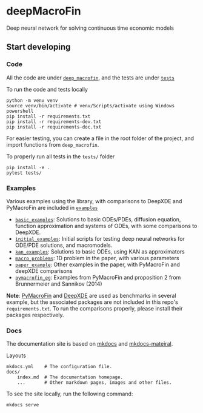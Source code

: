 # deepMacroFin
 Deep neural network for solving continuous time economic models

## Start developing

### Code
All the code are under [`deep_macrofin`](./deep_macrofin/), and the tests are under [`tests`](./tests/)

To run the code and tests locally

```
python -m venv venv
source venv/bin/activate # venv/Scripts/activate using Windows powershell
pip install -r requirements.txt
pip install -r requirements-dev.txt
pip install -r requirements-doc.txt
```

For easier testing, you can create a file in the root folder of the project, and import functions from `deep_macrofin`.

To properly run all tests in the `tests/` folder
```
pip install -e .
pytest tests/
```

### Examples
Various examples using the library, with comparisons to DeepXDE and PyMacroFin are included in [`examples`](./examples/)

- [`basic_examples`](./examples/basic_examples/): Solutions to basic ODEs/PDEs, diffusion equation, function approximation and systems of ODEs, with some comparisons to DeepXDE.
- [`initial_examples`](./examples/initial_examples/): Initial scripts for testing deep neural networks for ODE/PDE solutions, and macromodels.
- [`kan_examples`](./examples/kan_examples/): Solutions to basic ODEs, using KAN as approximators
- [`macro_problems`](./examples/macro_problems/): 1D problem in the paper, with various parameters
- [`paper_example`](./examples/paper_example/): Other examples in the paper, with PyMacroFin and deepXDE comparisons
- [`pymacrofin_eg`](./examples/pymacrofin_eg/): Examples from PyMacroFin and proposition 2 from Brunnermeier and Sannikov (2014)

**Note**:  <a href="https://adriendavernas.com/pymacrofin/index.html" target="_blank">PyMacroFin</a> and <a href="https://github.com/lululxvi/deepxde/tree/master" target="_blank">DeepXDE</a> are used as benchmarks in several example, but the associated packages are not included in this repo's `requirements.txt`. To run the comparisons properly, please install their packages respectively.

### Docs
The documentation site is based on [mkdocs](https://www.mkdocs.org/) and [mkdocs-mateiral](https://squidfunk.github.io/mkdocs-material/).

Layouts
```
mkdocs.yml    # The configuration file.
docs/
    index.md  # The documentation homepage.
    ...       # Other markdown pages, images and other files.
```

To see the site locally, run the following command:
```
mkdocs serve
```
